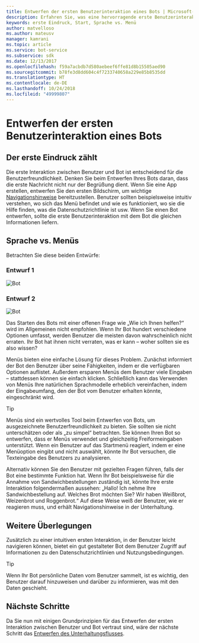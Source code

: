 ```yaml
---
title: Entwerfen der ersten Benutzerinteraktion eines Bots | Microsoft-Dokumentation
description: Erfahren Sie, was eine hervorragende erste Benutzerinteraktion ausmacht, und wie Sie Ihre Bots erfolgreich entwerfen.
keywords: erste Eindruck, Start, Sprache vs. Menü
author: matvelloso
ms.author: mateusv
manager: kamrani
ms.topic: article
ms.service: bot-service
ms.subservice: sdk
ms.date: 12/13/2017
ms.openlocfilehash: f59a7acbdb7d580aebeef6ffe81d8b15505aed90
ms.sourcegitcommit: b78fe3d8dd604c4f7233740658a229e85b8535dd
ms.translationtype: HT
ms.contentlocale: de-DE
ms.lasthandoff: 10/24/2018
ms.locfileid: "49999807"
---
```

# <a name="design-a-bots-first-user-interaction"></a>Entwerfen der ersten Benutzerinteraktion eines Bots

## <a name="first-impressions-matter"></a>Der erste Eindruck zählt

Die erste Interaktion zwischen Benutzer und Bot ist entscheidend für die Benutzerfreundlichkeit. Denken Sie beim Entwerfen Ihres Bots daran, dass die erste Nachricht nicht nur der Begrüßung dient. Wenn Sie eine App erstellen, entwerfen Sie den ersten Bildschirm, um wichtige [Navigationshinweise](bot-service-design-navigation.md) bereitzustellen. Benutzer sollten beispielsweise intuitiv verstehen, wo sich das Menü befindet und wie es funktioniert, wo sie die Hilfe finden, was die Datenschutzrichtlinie ist usw. Wenn Sie einen Bot entwerfen, sollte die erste Benutzerinteraktion mit dem Bot die gleichen Informationen liefern. 

## <a name="language-versus-menus"></a>Sprache vs. Menüs 

Betrachten Sie diese beiden Entwürfe:

### <a name="design-1"></a>Entwurf 1

![Bot](~/media/bot-service-design-first-interaction/hello1.png)


### <a name="design-2"></a>Entwurf 2

![Bot](~/media/bot-service-design-first-interaction/hello2.png)

Das Starten des Bots mit einer offenen Frage wie „Wie ich Ihnen helfen?“ wird im Allgemeinen nicht empfohlen. Wenn Ihr Bot hundert verschiedene Optionen umfasst, werden Benutzer die meisten davon wahrscheinlich nicht erraten. Ihr Bot hat ihnen nicht verraten, was er kann – woher sollten sie es also wissen?

Menüs bieten eine einfache Lösung für dieses Problem. Zunächst informiert der Bot den Benutzer über seine Fähigkeiten, indem er die verfügbaren Optionen auflistet. Außerdem ersparen Menüs dem Benutzer viele Eingaben – stattdessen können sie einfach klicken. Schließlich kann das Verwenden von Menüs Ihre natürlichen Sprachmodelle erheblich vereinfachen, indem der Eingabeumfang, den der Bot vom Benutzer erhalten könnte, eingeschränkt wird. 

> [!TIP]
> Menüs sind ein wertvolles Tool beim Entwerfen von Bots, um ausgezeichnete Benutzerfreundlichkeit zu bieten. Sie sollten sie nicht unterschätzen oder als „zu simpel“ betrachten. Sie können Ihren Bot so entwerfen, dass er Menüs verwendet und gleichzeitig Freiformeingaben unterstützt. Wenn ein Benutzer auf das Startmenü reagiert, indem er eine Menüoption eingibt und nicht auswählt, könnte Ihr Bot versuchen, die Texteingabe des Benutzers zu analysieren. 

Alternativ können Sie den Benutzer mit gezielten Fragen führen, falls der Bot eine bestimmte Funktion hat. Wenn Ihr Bot beispielsweise für die Annahme von Sandwichbestellungen zuständig ist, könnte Ihre erste Interaktion folgendermaßen aussehen: „Hallo! Ich nehme Ihre Sandwichbestellung auf. Welches Brot möchten Sie? Wir haben Weißbrot, Weizenbrot und Roggenbrot.“ Auf diese Weise weiß der Benutzer, wie er reagieren muss, und erhält Navigationshinweise in der Unterhaltung.

## <a name="other-considerations"></a>Weitere Überlegungen

Zusätzlich zu einer intuitiven ersten Interaktion, in der Benutzer leicht navigieren können, bietet ein gut gestalteter Bot dem Benutzer Zugriff auf Informationen zu den Datenschutzrichtlinien und Nutzungsbedingungen. 

> [!TIP]
> Wenn Ihr Bot persönliche Daten vom Benutzer sammelt, ist es wichtig, den Benutzer darauf hinzuweisen und darüber zu informieren, was mit den Daten geschieht.

## <a name="next-steps"></a>Nächste Schritte

Da Sie nun mit einigen Grundprinzipien für das Entwerfen der ersten Interaktion zwischen Benutzer und Bot vertraut sind, wäre der nächste Schritt das [Entwerfen des Unterhaltungsflusses](~/bot-service-design-conversation-flow.md).
